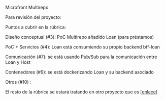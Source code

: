 Microfront Multirepo

Para revisión del proyecto:

Puntos a cubrir en la rúbrica:

Diseño conceptual (#3): PoC Multirepo añadido Loan (para préstamos)

PoC + Servicios (#4): Loan está consumiendo su propio backend bff-loan

Comunicación (#7): se está usando Pub/Sub para la comunicación entre Loan y Host

Contenedores (#9): se está dockerizando Loan y su backend asociado

Otros (#10) :

El resto de la rúbrica se estará tratando en otro proyecto que es [[enlace](https://github.com/diegofisi/microfront-multirepo)]
